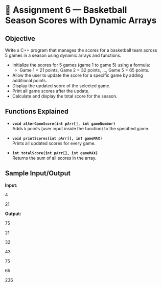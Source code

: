 # 🏀 Assignment 6 — Basketball Season Scores with Dynamic Arrays

## Objective
Write a C++ program that manages the scores for a basketball team across 5 games in a season using dynamic arrays and functions.

- Initialize the scores for 5 games (game 1 to game 5) using a formula:
  - Game 1 = 21 points, Game 2 = 32 points, ..., Game 5 = 65 points.
- Allow the user to update the score for a specific game by adding additional points.
- Display the updated score of the selected game.
- Print all game scores after the update.
- Calculate and display the total score for the season.


## Functions Explained
- **`void alterGameScore(int pArr[], int gameNumber)`**  
  Adds `k` points (user input inside the function) to the specified game.  

- **`void printScores(int pArr[], int gameMAX)`**  
  Prints all updated scores for every game.  

- **`int totalScore(int pArr[], int gameMAX)`**  
  Returns the sum of all scores in the array.  


## Sample Input/Output

**Input:**

4

21

**Output:**

75

21

32

43

75

65


236
